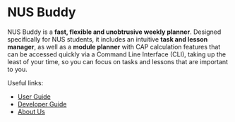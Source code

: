 # NUS Buddy

NUS Buddy is a **fast, flexible and unobtrusive weekly planner**.
Designed specifically for NUS students, it includes an intuitive **task and lesson manager**, as well as a **module planner**
with CAP calculation features that can be accessed quickly via a Command Line Interface (CLI), taking up the least of
your time, so you can focus on tasks and lessons that are important to you.

Useful links:
* [User Guide](UserGuide.md)
* [Developer Guide](DeveloperGuide.md)
* [About Us](AboutUs.md)
